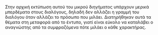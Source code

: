 Στην αρχική εκτύπωση αυτού του μικρού διηγήματος υπάρχουν μερικά μπερδέματα στους διαλόγους, δηλαδή δεν αλλάζει η γραμμή του διαλόγου όταν αλλάζει το πρόσωπο που μιλάει. Διατηρήθηκαν αυτά τα θέματα στη μεταφορά από το έντυπο, γιατί είναι
εύκολο να καταλάβει ο αναγνώστης από τα συμφραζόμενα πότε μιλάει ο κάθε χαρακτήρας.
